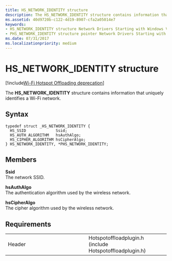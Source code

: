 ```yaml
---
title: HS_NETWORK_IDENTITY structure
description: The HS_NETWORK_IDENTITY structure contains information that uniquely identifies a Wi-Fi network.
ms.assetid: 40d9720b-c122-4d19-8907-cfa2a05014e7
keywords: 
- HS_NETWORK_IDENTITY structure Network Drivers Starting with Windows Vista
- PHS_NETWORK_IDENTITY structure pointer Network Drivers Starting with Windows Vista
ms.date: 07/31/2017
ms.localizationpriority: medium
---
```


# HS\_NETWORK\_IDENTITY structure

[!include[Wi-Fi Hotspot Offloading deprecation](wi-fi-hotspot-offloading-deprecation.md)]


The **HS\_NETWORK\_IDENTITY** structure contains information that uniquely identifies a Wi-Fi network.

Syntax
------

```ManagedCPlusPlus
typedef struct _HS_NETWORK_IDENTITY {
  HS_SSID             Ssid;
  HS_AUTH_ALGORITHM   hsAuthAlgo;
  HS_CIPHER_ALGORITHM hsCipherAlgo;
} HS_NETWORK_IDENTITY, *PHS_NETWORK_IDENTITY;
```

Members
-------

**Ssid**  
The network SSID.

**hsAuthAlgo**  
The authentication algorithm used by the wireless network.

**hsCipherAlgo**  
The cipher algorithm used by the wireless network.

Requirements
------------

<table>
<colgroup>
<col width="50%" />
<col width="50%" />
</colgroup>
<tbody>
<tr class="odd">
<td><p>Header</p></td>
<td>Hotspotoffloadplugin.h (include Hotspotoffloadplugin.h)</td>
</tr>
</tbody>
</table>

 

 




